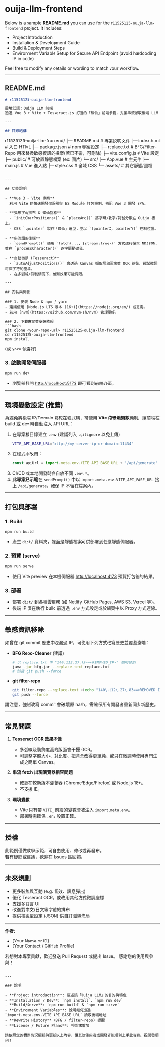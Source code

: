 # ouija-llm-frontend
Below is a sample **README.md** you can use for the `r11525125-ouija-llm-frontend` project. It includes:

- Project Introduction  
- Installation & Development Guide  
- Build & Deployment Steps  
- Environment Variable Setup for Secure API Endpoint (avoid hardcoding IP in code)  

Feel free to modify any details or wording to match your workflow.

---

## README.md

```markdown
# r11525125-ouija-llm-frontend

靈境低語：Ouija LLM 前端  
透過 Vue 3 + Vite + Tesseract.js 打造的「碟仙」前端示範，支援串流讀取後端 LLM 回覆、可選的 Tesseract OCR 自動微調，以及純 CSS 製作的碟仙指標。

---

## 目錄結構

```
r11525125-ouija-llm-frontend/
├─ README.md              # 專案說明文件
├─ index.html             # 入口 HTML
├─ package.json           # npm 專案設定
├─ replace.txt            # BFG/Filter-Repo 用來替換敏感資訊的檔案(若已不需，可刪除)
├─ vite.config.js         # Vite 設定
├─ public/                # 可放置靜態檔案 (ex: 圖片)
└─ src/
   ├─ App.vue             # 主元件
   ├─ main.js             # Vue 進入點
   ├─ style.css           # 全域 CSS
   └─ assets/             # 其它靜態/圖檔
```

---

## 功能說明

- **Vue 3 + Vite 專案**  
  利用 Vite 的快速開發伺服器與 ES Module 打包機制，搭配 Vue 3 開發 SPA。  

- **弧形字母排布 & 碟仙指標**  
  - `initCharPositions()` & `placeArc()` 將字母/數字/符號分散在 Ouija 板上。  
  - CSS `.pointer` 製作「碟仙」造型，並以 `(pointerX, pointerY)` 控制位置。

- **串流讀取後端**  
  - `sendPrompt()` 使用 `fetch(..., {stream:true})` 方式逐行讀取 NDJSON，並在 `processCharacter()` 逐字驅動碟仙。  

- **自動微調 (Tesseract)**  
  - `autoAdjustPositions()` 會透過 Canvas 擷取局部圖塊並 OCR 辨識，嘗試微調每個字符的座標。  
  - 在多弧線/符號情況下，偵測效果可能有限。

---

## 安裝與開發

### 1. 安裝 Node & npm / yarn
- 建議使用 [Node.js LTS 版本 (16+)](https://nodejs.org/en/) 或更高。
- 若用 [nvm](https://github.com/nvm-sh/nvm) 管理更好。

### 2. 下載專案並安裝依賴
```bash
git clone <your-repo-url> r11525125-ouija-llm-frontend
cd r11525125-ouija-llm-frontend
npm install
```
(或 `yarn` 依喜好)

### 3. 啟動開發伺服器
```bash
npm run dev
```
- 瀏覽器打開 <http://localhost:5173> 即可看到前端介面。

---

## 環境變數設定 (推薦)

為避免將後端 IP/Domain 寫死在程式碼，可使用 **Vite 的環境變數**機制，讓前端在 build 或 dev 時自動注入 API URL：

1. 在專案根目錄建立 `.env` (建議列入 `.gitignore` 以免上傳)  
   ```bash
   VITE_API_BASE_URL="http://my-server-ip-or-domain:11434"
   ```
2. 在程式中改用：
   ```js
   const apiUrl = import.meta.env.VITE_API_BASE_URL + '/api/generate'
   ```
3. CI/CD 或本地開發時各自放不同 `.env.*`。  
4. **此專案已示範**在 `sendPrompt()` 中以 `import.meta.env.VITE_API_BASE_URL` 接上 `/api/generate`，確保 IP 不留在檔案內。

---

## 打包與部署

### 1. Build
```bash
npm run build
```
- 產生 `dist/` 資料夾，裡面是靜態檔案可供部署到任意靜態伺服器。

### 2. 預覽 (serve)
```bash
npm run serve
```
- 使用 Vite preview 在本機伺服器 <http://localhost:4173> 預覽打包後的結果。

### 3. 部署
- 部署 `dist/` 到各種雲服務 (如 Netlify, GitHub Pages, AWS S3, Vercel 等)。
- 後端 IP 須在執行 build 前透過 `.env` 方式設定或於網頁中以 Proxy 方式連線。

---

## 敏感資訊移除

如曾在 git commit 歷史中洩漏過 IP，可使用下列方式改寫歷史並覆蓋遠端：

- **BFG Repo-Cleaner** (建議)
  ```bash
  # 以 replace.txt 中 "140.112.27.83==<REMOVED_IP>" 規則替換
  java -jar bfg.jar --replace-text replace.txt
  # 然後 git push --force
  ```

- **git filter-repo**  
  ```bash
  git filter-repo --replace-text <(echo "140\.112\.27\.83==<REMOVED_IP>")
  git push --force
  ```
  
請注意，強制改寫 commit 會破壞原 hash，需確保所有開發者重新同步新歷史。

---

## 常見問題

1. **Tesseract OCR 效果不佳**  
   - 多弧線及裝飾度高的版面會干擾 OCR。  
   - 可調整字體大小、對比度、把背景改得更單純，或只在微調時使用專門生成之簡單 Canvas。

2. **串流 fetch 出現瀏覽器相容問題**  
   - 確認在較新版本瀏覽器 (Chrome/Edge/Firefox) 或 Node.js 18+。  
   - 不支援 IE。

3. **環境變數**  
   - Vite 只有帶 `VITE_` 前綴的變數會被注入 `import.meta.env`。  
   - 部署時需確保 `.env` 設置正確。

---

## 授權

此範例僅做教學示範，可自由使用、修改或再發布。  
若有疑問或建議，歡迎在 Issues 區回饋。

---

## 未來規劃

- 更多裝飾與互動 (e.g. 音效、訊息彈出)  
- 優化 Tesseract OCR，或改用其他方式微調座標  
- 支援多語言 UI  
- 改進對中文/日文等字體的排布  
- 提供檔案型設定 (JSON) 供自訂弧線佈局  

---

**作者:**  
- [Your Name or ID]  
- [Your Contact / GitHub Profile]

若想對本專案貢獻，歡迎發送 Pull Request 或提出 Issue。 感謝您的使用與參與！
```

---

### 說明

- **Project introduction**: 描述該「Ouija LLM」的目的與特色  
- **Installation / Dev**: `npm install`、`npm run dev`  
- **Build/Serve**: `npm run build` & `npm run serve`  
- **Environment Variables**: 說明如何透過 `import.meta.env.VITE_API_BASE_URL` 讀取後端地址  
- **Rewrite History** (BFG / filter-repo) 提醒  
- **License / Future Plans**: 視需求增加

請依照您的實際情況編輯與更新以上內容，讓其他使用者或開發者能順利上手此專案。祝開發順利！
